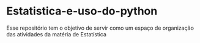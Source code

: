 # Estatistica-e-uso-do-python
Esse repositório tem o objetivo de servir como um espaço de organização das atividades da matéria de Estatística
